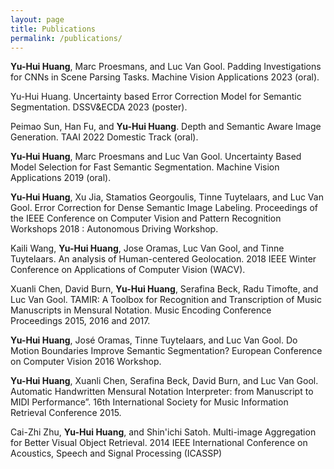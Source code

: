 ```yaml
---
layout: page
title: Publications
permalink: /publications/
---
```

<b>Yu-Hui Huang</b>, Marc Proesmans, and Luc Van Gool. Padding Investigations for CNNs in Scene Parsing Tasks. Machine Vision Applications 2023 (oral).

Yu-Hui Huang. Uncertainty based Error Correction Model for Semantic Segmentation. DSSV&ECDA 2023 (poster).

Peimao Sun, Han Fu, and <b>Yu-Hui Huang</b>. Depth and Semantic Aware Image Generation. TAAI 2022 Domestic Track (oral).

<b>Yu-Hui Huang</b>, Marc Proesmans and Luc Van Gool. Uncertainty Based Model Selection for Fast Semantic Segmentation. Machine Vision Applications 2019 (oral).

<b>Yu-Hui Huang</b>, Xu Jia, Stamatios Georgoulis, Tinne Tuytelaars, and Luc Van Gool. Error Correction for Dense Semantic Image Labeling. Proceedings of the IEEE Conference on Computer Vision and Pattern Recognition Workshops 2018 : Autonomous Driving Workshop.

Kaili Wang, <b>Yu-Hui Huang</b>, Jose Oramas, Luc Van Gool, and Tinne Tuytelaars. An analysis of Human-centered Geolocation. 2018 IEEE Winter Conference on Applications of Computer Vision (WACV).

Xuanli Chen, David Burn, <b>Yu-Hui Huang</b>, Serafina Beck, Radu Timofte, and Luc Van Gool. TAMIR: A Toolbox for Recognition and Transcription of Music Manuscripts in Mensural Notation. Music Encoding Conference Proceedings 2015, 2016 and 2017.

<b>Yu-Hui Huang</b>, José Oramas, Tinne Tuytelaars, and Luc Van Gool. Do Motion Boundaries Improve Semantic Segmentation? European Conference on Computer Vision 2016 Workshop.

<b>Yu-Hui Huang</b>, Xuanli Chen, Serafina Beck, David Burn, and Luc Van Gool. Automatic Handwritten Mensural Notation Interpreter: from Manuscript to MIDI Performance”. 16th International Society for Music Information Retrieval Conference 2015. 

Cai-Zhi Zhu, <b>Yu-Hui Huang</b>, and Shin'ichi Satoh. Multi-image Aggregation for Better Visual Object Retrieval. 2014 IEEE International Conference on Acoustics, Speech and Signal Processing (ICASSP)
